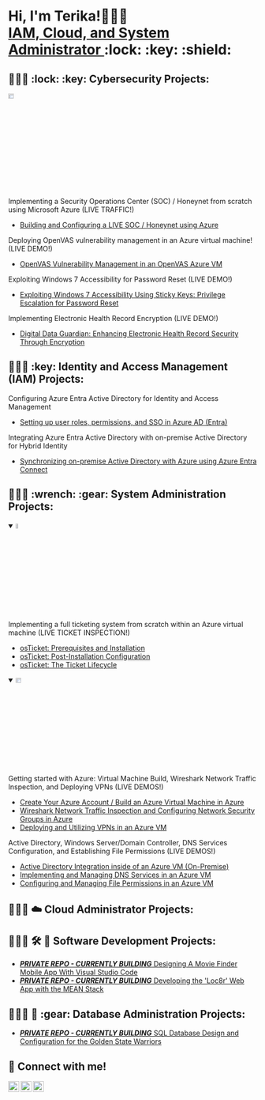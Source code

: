 <h1>Hi, I'm Terika!🧑🏽‍💻 <br/><a href="https://www.linkedin.com/in/terikaj/">IAM, Cloud, and System Administrator </a> :lock: :key: :shield:

<h2>🧑🏽‍💻 :lock: :key: Cybersecurity Projects:</h2>
<img src="https://i.imgur.com/1DDZ4Ui.png" height="5%" width="15%" alt="Microsoft Azure"/>

Implementing a Security Operations Center (SOC) / Honeynet from scratch using Microsoft Azure (LIVE TRAFFIC!)
  - [Building and Configuring a LIVE SOC / Honeynet using Azure](https://github.com/terikaj/SOC-Honeynet)

Deploying OpenVAS vulnerability management in an Azure virtual machine! (LIVE DEMO!)
  - [OpenVAS Vulnerability Management in an OpenVAS Azure VM](https://github.com/terikaj/OpenVAS-Azure)

Exploiting Windows 7 Accessibility for Password Reset (LIVE DEMO!)
  - [Exploiting Windows 7 Accessibility Using Sticky Keys: Privilege Escalation for Password Reset](https://github.com/terikaj/Windows7-Exploit)
    
Implementing Electronic Health Record Encryption (LIVE DEMO!)
  - [Digital Data Guardian: Enhancing Electronic Health Record Security Through Encryption](https://github.com/terikaj/Medical-Encryption)

<h2>🧑🏽‍💻 :key: Identity and Access Management (IAM) Projects:</h2>

Configuring Azure Entra Active Directory for Identity and Access Management 
  - [Setting up user roles, permissions, and SSO in Azure AD (Entra)](https://github.com/terikaj/Entra-AD-IAM)
    
Integrating Azure Entra Active Directory with on-premise Active Directory for Hybrid Identity
  - [Synchronizing on-premise Active Directory with Azure using Azure Entra Connect](https://github/com/terika/Entra-Connect-AD)


<h2>🧑🏽‍💻 :wrench: :gear:  System Administration Projects:</h2>

<details open>
  <summary><img src="https://i.imgur.com/KzJbWRS.png" height="5%" width="10%" alt="osTicket"/></summary>
Implementing a full ticketing system from scratch within an Azure virtual machine (LIVE TICKET INSPECTION!)


  - [osTicket: Prerequisites and Installation](https://github.com/terikaj/osticket-prereqs)
  - [osTicket: Post-Installation Configuration](https://github.com/terikaj/post-install-config)
  - [osTicket: The Ticket Lifecycle](https://github.com/terikaj/ticket-lifecycle)
</details>

<details open>
  <summary><img src="https://i.imgur.com/1DDZ4Ui.png" height="5%" width="15%" alt="Microsoft Azure"/></summary>
Getting started with Azure: Virtual Machine Build, Wireshark Network Traffic Inspection, and Deploying VPNs (LIVE DEMOS!)
  
  - [Create Your Azure Account / Build an Azure Virtual Machine in Azure](https://github.com/terikaj/azure-begin)
  - [Wireshark Network Traffic Inspection and Configuring Network Security Groups in Azure](https://github.com/terikaj/azure-network-protocols)
  - [Deploying and Utilizing VPNs in an Azure VM](https://github.com/terikaj/VPN-Azure)
    
Active Directory, Windows Server/Domain Controller, DNS Services Configuration, and Establishing File Permissions (LIVE DEMOS!)

  - [Active Directory Integration inside of an Azure VM (On-Premise)](https://github.com/terikaj/configure-ad)
  - [Implementing and Managing DNS Services in an Azure VM](https://github.com/terikaj/DNS-Azure)
  - [Configuring and Managing File Permissions in an Azure VM](https://github.com/terikaj/FilePermissions-Azure)
  
</details>

<h2>🧑🏽‍💻 ☁️ Cloud Administrator Projects:</h2>



<h2>🧑🏽‍💻 🛠️ 📱  Software Development Projects:</h2>

  - [***PRIVATE REPO - CURRENTLY BUILDING*** Designing A Movie Finder Mobile App With Visual Studio Code](https://github.com/terikaj/Movie-Finder)
  - [***PRIVATE REPO - CURRENTLY BUILDING*** Developing the 'Loc8r' Web App with the MEAN Stack](https://github.com/terikaj/Loc8r)

<h2>🧑🏽‍💻 💾 :gear:  Database Administration Projects:</h2>

  - [***PRIVATE REPO - CURRENTLY BUILDING*** SQL Database Design and Configuration for the Golden State Warriors](https://github.com/terikaj/SQL-Warriors-DB)

<h2> 🤳 Connect with me! </h2>

[<img align="left" alt="Terika | Twitter" width="22px" src="https://cdn.jsdelivr.net/npm/simple-icons@v3/icons/twitter.svg" />][twitter]
[<img align="left" alt="Terika | LinkedIn" width="22px" src="https://cdn.jsdelivr.net/npm/simple-icons@v3/icons/linkedin.svg" />][linkedin]
[<img align="left" alt="Terika | Instagram" width="22px" src="https://cdn.jsdelivr.net/npm/simple-icons@v3/icons/instagram.svg" />][instagram]

[twitter]: https://twitter.com/
[instagram]: https://www.instagram.com/terikaj
[linkedin]: https://linkedin.com/in/terikaj

<!---
TerikaJ/TerikaJ is a ✨ special ✨ repository because its `README.md` (this file) appears on your GitHub profile.
You can click the Preview link to take a look at your changes.
--->


